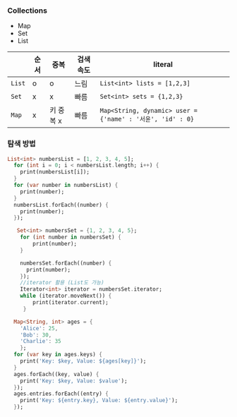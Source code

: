 ### Collections
- Map
- Set
- List 
  
|        | 순서 | 중복 | 검색 속도 | literal                         |
| ------ | ---- | ---- | --------- | ------------------------------- |
| `List` | o    | o    | 느림      | ```List<int> lists = [1,2,3]``` |
| `Set`  | x   | x    | 빠름      | ```Set<int> sets = {1,2,3}```   |  
| `Map`  |  x | 키 중복 x   | 빠름      | ```Map<String, dynamic> user = {'name' : '서윤', 'id' : 0}```   | 

### 탐색 방법  
```dart 
List<int> numbersList = [1, 2, 3, 4, 5];
  for (int i = 0; i < numbersList.length; i++) {
    print(numbersList[i]);
  }
  for (var number in numbersList) {
    print(number);
  }
  numbersList.forEach((number) {
    print(number);
  });

   Set<int> numbersSet = {1, 2, 3, 4, 5};
    for (int number in numbersSet) {
        print(number);
    }

    numbersSet.forEach((number) {
      print(number);
    });
    //iterator 활용 (List도 가능)
    Iterator<int> iterator = numbersSet.iterator;
    while (iterator.moveNext()) {
        print(iterator.current);
     }

  Map<String, int> ages = {
    'Alice': 25, 
    'Bob': 30, 
    'Charlie': 35
    };
  for (var key in ages.keys) {
    print('Key: $key, Value: ${ages[key]}');
  }
  ages.forEach((key, value) {
    print('Key: $key, Value: $value');
  });
  ages.entries.forEach((entry) {
    print('Key: ${entry.key}, Value: ${entry.value}');
  });
  ```  
  
